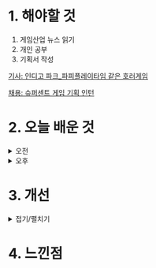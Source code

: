 
# 1. 해야할 것

1. 게임산업 뉴스 읽기 
2. 개인 공부  
3. 기획서 작성

[기사: 인디고 파크_파피플레이타임 같은 호러게임](https://www.gamemeca.com/view.php?gid=1749066)

[채용: 슈퍼센트 게임 기획 인턴](https://supercent.career.greetinghr.com/o/97486)


# 2. 오늘 배운 것

<details>
<summary>오전</summary>

## 오늘의 뉴스
![image](https://github.com/JM94Ent/TIL-WIL/assets/143363550/3e51b827-d36a-46c4-9c6e-9021c995d78e)

```
호러 게임의 수요는 항상 있다.
이번에 무료로 풀린 인디고 파크도 압도적 긍정적을 받은 호러 게임이다.
호러(공포) 게임의 몰입은 어떻게 만드는 걸까?
매니아층을 만들만큼의 게임의 재미를 어떤 방식으로 구현하는 걸까?

파피플레이타임과 비슷한 장르의 캐릭터 테마 파크의 공포게임인데
이런 시리즈는 장난감 특유의 사람이 아닌 것의 움직임을 상상할 때 만들어지는 이미지 때문인가?
공포게임으로는 파피플레이타임이 있듯 영화로는 토이스토리가 있다.
완전히 다른 장르의 창작물이지만 장난감이 주는 이미지를 잘 이용했다고 생각한다.

생각해보니... 애니메트로닉스를 이용한 프레디의 피자가게도 이 이미지를 잘 이용한 사례다.

이미지.
잘 활용하면 좋은 게임 기획의 재료가 될 것 같다.
```

■ 中 공략 다음 시대 여는 '던파모바일', 21일 출시 
넥슨이 21일 자회사 네오플의 2D 액션 RPG '던전앤파이터 모바일(이하 던파모바일)'을 중국에 정식 출시했습니다. '텐센트 게임즈(Tencent Games)'는 원작 '던파'와 더불어 '던파모바일'의 중국 퍼블리싱을 담당하며, 현지에는 '지하성과용사: 기원(地下城与勇士: 起源, 던전앤파이터: 오리진)'이라는 이름으로 서비스를 제공합니다.

■ 1조 부자 예약한 김형태 대표, 시프트업 톺아보니
시프트업이 코스피(KOSPI, 유가증권시장) 입성에 도전합니다. 시프트업은 이번 상장을 통해 725만 주를 전량 신주로 모집할 계획입니다. 주당 공모 희망가 범위는 4만 7,000원~6만 원입니다. 상장 예정 주식 수가 5,802만 5,720주인 점을 고려하면, 상장 후 시가총액은 3조 4,815억 원입니다. 

■ 라이트 세이버 휘두르며 달리는 토끼 게임
1인 개발 스튜디오 ZeroToTenB(대표 김병도)가 스팀(Steam)에 스타 래빗(Star Rabbits)을 얼리 액세스로 선보인다고 20일 밝혔습니다. 스타 래빗은 라이트 세이버를 가진 토끼 전사의 달리기 및 점프 백스크롤 액션 게임입니다.

■ 김형태 대표의 신작은 '프로젝트 위치스' 
시프트업(대표 김형태)이 서브컬처 신작 '프로젝트 위치스'(Project Witches)를 2027년 출시를 목표로 개발 중입니다. 시프트업은 상장을 통해 확보한 공모자금 중 약 1,010억 원을 '프로젝트 위치스'를 비롯한 신작 개발에 투자한다고 밝혔습니다.

■ 시프트업, 코스피 상장 공모 절차에 돌입 
시프트업(대표이사 김형태)이 20일 금융위원회에 증권신고서를 제출하고 유가증권(KOSPI) 시장 상장을 위한 공모 절차에 돌입했다고 밝혔습니다. 시프트업은 고유한 개발 역량을 바탕으로 2016년 회사의 첫 개발 타이틀인 '데스티니 차일드'를 출시한 바 있습니다.

■ 바닥 찍었나...? 신한투자 "게임산업, 저점 확인"
신한투자증권이 올해 상반기 게임산업이 저점을 찍었다고 판단했습니다. 20일 신한투자증권 강석오 연구원은 "게임산업은 오랜 기간 투자자들의 기대가 낮아졌다"라 운을 떼며 "그러나, 3월 '나이트크로우 글로벌'은 출시 3 일 만에 매출 1천만 달러(약 135억 원), '나혼자만레벨업'은 출시 24시간 매출 140억 원과 DAU 500만 명을 달성해 게임섹터에 대한 기대감을 다시 불러일으켰다"고 진단했습니다.

■ '어스토니시아 스토리', 30주년 맞아 재탄생 예고 
대원미디어(대표 정욱, 정동훈)의 게임 브랜드 대원미디어 게임랩은 '어스토니시아 스토리' 출시 30주년을 맞이하여 닌텐도 스위치, PC 등 멀티 플랫폼으로 새롭게 탄생한다고 20일 발표했습니다. '어스토니시아 스토리'는 1994년 손노리에서 개발하여 PC 패키지로 출시한 RPG로, 거대한 맵과 매력적인 캐릭터들, 흥미로운 스토리로 방대한 세계관을 선보이며 당시 국산 게임 시장에 한 획을 그은 명작입니다.

■ 게임마당 사업, PlayX4에서 만나보자
'2024 게임자료 공유마당 운영사업(플랫폼명: 게임마당)'은 유휴 개발 리소스를 취합하고 게임마당을 통해 관리하고 무료 공유함으로써 중소게임사 리소스 보전과 게임개발 효율성 제고 및 건전한 게임 생태계 상생 체계를  마련하고자 진행되고 있습니다. 첫째, 게임마당 회원이라면 누구나 게임개발사가 직접 만든 다양한 그래픽 리소스를 전부 무료로 게임개발 시 활용할 수 있습니다.

■ 스마일게이트, 장애인 게임 접근성 체험회 20일 개최
스마일게이트가 '세계 접근성 인식의 날'(매년5월 3번째 목요일)을 맞아 '다양성과 포용성(Diversity & Inclusion, 이하 D&I) 문화확산주간'을 지정하고 구성원을 대상으로 특강과 게임 접근성 인식 개선을 위한 게임 보조기기 전시체〮험을 진행한다고 20일 밝혔습니다. 스마일게이트는 상용 적응형 콘트롤러와 동공 추적 기술로 기존 키보드, 마우스 기능을 대체하는 안구 마우스 '토비피씨아이5(TobiiPCEye5)'를 비롯해, 한 손 사용자의 PC 사용을 위해 고안된 '한 손 사용자용 키보드', 손의 움직임이 원활하지 못한 사람들을 위한 '엔에이블러 조이스틱 마우스' 등 운동 장애 이용자의 플레이를 지원하는 게임 보조기기10여 점을 전시합니다.

■ 유니티, 최신 기능 적용된 ‘Unity 6’ 프리뷰 출시
유니티(NYSE: U)가 유니티의 최신 버전 엔진인 'Unity 6' 프리뷰 버전을 출시했다고 20일 밝혔습니다. Unity 6 프리뷰(이전 명칭: 2023.3 테크 스트림)는 올해 출시되는 Unity 6 정식 버전의 개발 사이클에서 마지막 릴리스 에 해당하며, 유니티는 지난 11월 유나이트에서 엔진 명명 규칙을 업데이트한다고 발표한 바 있습니다.

■ 네오위즈, 지노게임즈 '안녕서울 : 이태원편' 퍼블리싱
네오위즈(공동대표 김승철, 배태근)는 1인 개발사 지노게임즈(대표 김진호)가 개발 중인 '안녕서울 : 이태원편'의 퍼블리싱 계약을 체결했다고 20일 밝혔습니다. 그간 인디 게임 활성화에 앞장서 온 네오위즈는 뛰어난 게임 성과 독창적인 스토리를 갖춘 '안녕서울 : 이태원편'의 성장 잠재력을 높게 평가했습니다.
</details>

<details>
<summary>오후</summary>

## 기획서 작성



</details>




# 3. 개선


<details>
<summary>접기/펼치기</summary>


</details>



# 4. 느낀점


